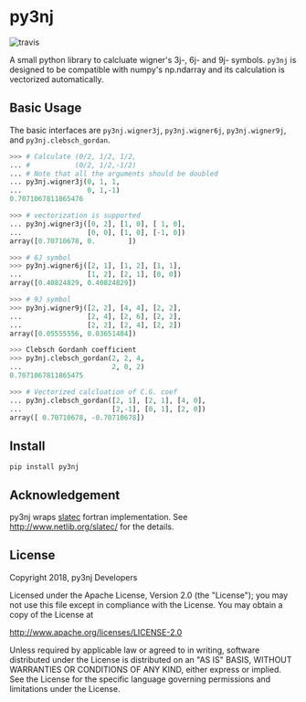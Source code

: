 # py3nj

![travis](https://travis-ci.org/fujiisoup/py3nj.svg?branch=master)

A small python library to calcluate wigner's 3j-, 6j- and 9j- symbols.
`py3nj` is designed to be compatible with numpy's np.ndarray and
its calculation is vectorized automatically.

## Basic Usage

The basic interfaces are `py3nj.wigner3j`, `py3nj.wigner6j`,
`py3nj.wigner9j`, and `py3nj.clebsch_gordan`.

```python
>>> # Calculate (0/2, 1/2, 1/2,
... #           (0/2, 1/2,-1/2)
... # Note that all the arguments should be doubled
... py3nj.wigner3j(0, 1, 1,
...                0, 1,-1)
0.7071067811865476

>>> # vectorization is supported
... py3nj.wigner3j([0, 2], [1, 0], [ 1, 0],
...                [0, 0], [1, 0], [-1, 0])
array([0.70710678, 0.        ])

>>> # 6J symbol
>>> py3nj.wigner6j([2, 1], [1, 2], [1, 1],
...                [1, 2], [2, 1], [0, 0])
array([0.40824829, 0.40824829])

>>> # 9J symbol
>>> py3nj.wigner9j([2, 2], [4, 4], [2, 2],
...                [2, 4], [2, 6], [2, 2],
...                [2, 2], [2, 4], [2, 2])
array([0.05555556, 0.03651484])

>>> Clebsch Gordanh coefficient
>>> py3nj.clebsch_gordan(2, 2, 4,
...                      2, 0, 2)
0.7071067811865475

>>> # Vectorized calcluation of C.G. coef
... py3nj.clebsch_gordan([2, 1], [2, 1], [4, 0],
...                      [2,-1], [0, 1], [2, 0])
array([ 0.70710678, -0.70710678])
```

## Install

```
pip install py3nj
```

## Acknowledgement

py3nj wraps [slatec](http://www.netlib.org/slatec/) fortran implementation.
See http://www.netlib.org/slatec/ for the details.

## License

Copyright 2018, py3nj Developers

Licensed under the Apache License, Version 2.0 (the "License");
you may not use this file except in compliance with the License.
You may obtain a copy of the License at

  http://www.apache.org/licenses/LICENSE-2.0

Unless required by applicable law or agreed to in writing, software
distributed under the License is distributed on an "AS IS" BASIS,
WITHOUT WARRANTIES OR CONDITIONS OF ANY KIND, either express or implied.
See the License for the specific language governing permissions and
limitations under the License.
